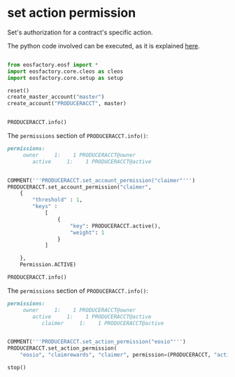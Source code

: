 # set action permission

Set's authorization for a contract's specific action.

The python code involved can be executed, as it is explained [here](../README.html).

```python

from eosfactory.eosf import *
import eosfactory.core.cleos as cleos
import eosfactory.core.setup as setup

reset()
create_master_account("master")
create_account("PRODUCERACCT", master)
```

```python

PRODUCERACCT.info()
```

The `permissions` section of `PRODUCERACCT.info()`:

```md
permissions:
     owner     1:    1 PRODUCERACCT@owner
        active     1:    1 PRODUCERACCT@active
```

```python

COMMENT('''PRODUCERACCT.set_account_permission("claimer"''')
PRODUCERACCT.set_account_permission("claimer",
    {
        "threshold" : 1, 
        "keys" : 
            [
                {
                    "key": PRODUCERACCT.active(),
                    "weight": 1
                }
            ]

    },
    Permission.ACTIVE)

PRODUCERACCT.info()
```

The `permissions` section of `PRODUCERACCT.info()`:

```md
permissions:
     owner     1:    1 PRODUCERACCT@owner
        active     1:    1 PRODUCERACCT@active
           claimer     1:    1 PRODUCERACCT@active
```

```python

COMMENT('''PRODUCERACCT.set_action_permission("eosio"''')
PRODUCERACCT.set_action_permission(
    "eosio", "claimrewards", "claimer", permission=(PRODUCERACCT, "active"))

```

```python
stop()
```